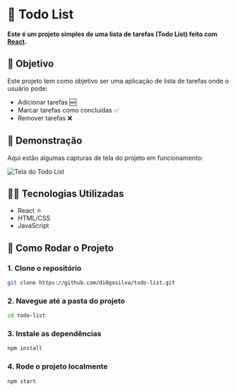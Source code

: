 # 📝 Todo List 

**Este é um projeto simples de uma lista de tarefas (Todo List) feito com [React](https://reactjs.org/).**

## 🎯 Objetivo 
Este projeto tem como objetivo ser uma aplicação de lista de tarefas onde o usuário pode:
- Adicionar tarefas 🆕
- Marcar tarefas como concluídas ✅
- Remover tarefas ❌

## 📸 Demonstração 
Aqui estão algumas capturas de tela do projeto em funcionamento:

![Tela do Todo List](sua-imagem-aqui.png)

## 🧑‍💻 Tecnologias Utilizadas 
- React ⚛️
- HTML/CSS
- JavaScript

## 🚀 Como Rodar o Projeto 

### 1. Clone o repositório

```bash
git clone https://github.com/di0gosilva/todo-list.git
```

### 2. Navegue até a pasta do projeto

```bash
cd todo-list
```

### 3. Instale as dependências

```bash
npm install
```

### 4. Rode o projeto localmente

```bash
npm start
```
